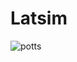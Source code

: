 # Latsim

![potts](https://user-images.githubusercontent.com/49154901/113180001-87e67b00-9250-11eb-99c8-26eca989bf41.png)
